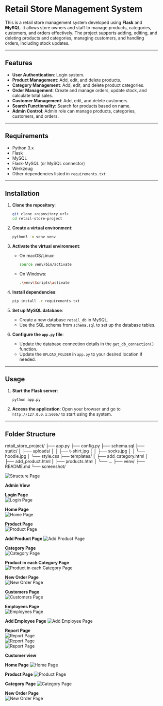 # Retail Store Management System

This is a retail store management system developed using **Flask** and **MySQL**. It allows store owners and staff to manage products, categories, customers, and orders effectively. The project supports adding, editing, and deleting products and categories, managing customers, and handling orders, including stock updates.

---

## Features

- **User Authentication**: Login system.
- **Product Management**: Add, edit, and delete products.
- **Category Management**: Add, edit, and delete product categories.
- **Order Management**: Create and manage orders, update stock, and calculate total sales.
- **Customer Management**: Add, edit, and delete customers.
- **Search Functionality**: Search for products based on name.
- **Admin Control**: Admin role can manage products, categories, customers, and orders.

---

## Requirements

- Python 3.x
- Flask
- MySQL
- Flask-MySQL (or MySQL connector)
- Werkzeug
- Other dependencies listed in `requirements.txt`

---

## Installation

1. **Clone the repository**:
    ```bash
    git clone <repository_url>
    cd retail-store-project
    ```

2. **Create a virtual environment**:
    ```bash
    python3 -m venv venv
    ```

3. **Activate the virtual environment**:
    - On macOS/Linux:
      ```bash
      source venv/bin/activate
      ```
    - On Windows:
      ```bash
      .\venv\Scripts\activate
      ```

4. **Install dependencies**:
    ```bash
    pip install -r requirements.txt
    ```

5. **Set up MySQL database**:
    - Create a new database `retail_db` in MySQL.
    - Use the SQL schema from `schema.sql` to set up the database tables.

6. **Configure the `app.py` file**:
    - Update the database connection details in the `get_db_connection()` function.
    - Update the `UPLOAD_FOLDER` in `app.py` to your desired location if needed.

---

## Usage

1. **Start the Flask server**:
    ```bash
    python app.py
    ```

2. **Access the application**:
    Open your browser and go to `http://127.0.0.1:5006/` to start using the system.

---

## Folder Structure
retail_store_project/
├── app.py
├── config.py
├── schema.sql
├── static/
│ ├── uploads/
│ │ ├── t-shirt.jpg
│ │ ├── socks.jpg
│ │ └── hoodie.jpg
│ └── style.css
├── templates/
│ ├── add_category.html
│ ├── add_product.html
│ ├── products.html
│ └── ...
├── venv/
├── README.md
└── screenshot/

![Structure Page](screenshot/structure.png)

**Admin View**

**Login Page**  
![Login Page](screenshot/login.png)

**Home Page**  
![Home Page](screenshot/homepage.png)

**Product Page**  
![Product Page](screenshot/product.png)

**Add Product Page**
![Add Product Page](screenshot/add-product.png)

**Category Page**  
![Category Page](screenshot/category.png)

**Product in each Category Page**  
![Product in each Category Page](screenshot/product-in-cloth-category.png)

**New Order Page**  
![New Order Page](screenshot/new-order.png)

**Customers Page**  
![Customers Page](screenshot/customers.png)

**Employees Page**  
![Employees Page](screenshot/employees.png)

**Add Employee Page**
![Add Employee Page](screenshot/add-employee.png)

**Report Page**  
![Report Page](screenshot/report1.png)  
![Report Page](screenshot/report2.png)  
![Report Page](screenshot/report3.png)

**Customer view**

**Home Page**
![Home Page](screenshot/homepage-customer.png)  

**Product Page**
![Product Page](screenshot/product-customer.png)  

**Category Page**
![Category Page](screenshot/category-customer.png)  

**New Order Page**  
![New Order Page](screenshot/new-order.png)



